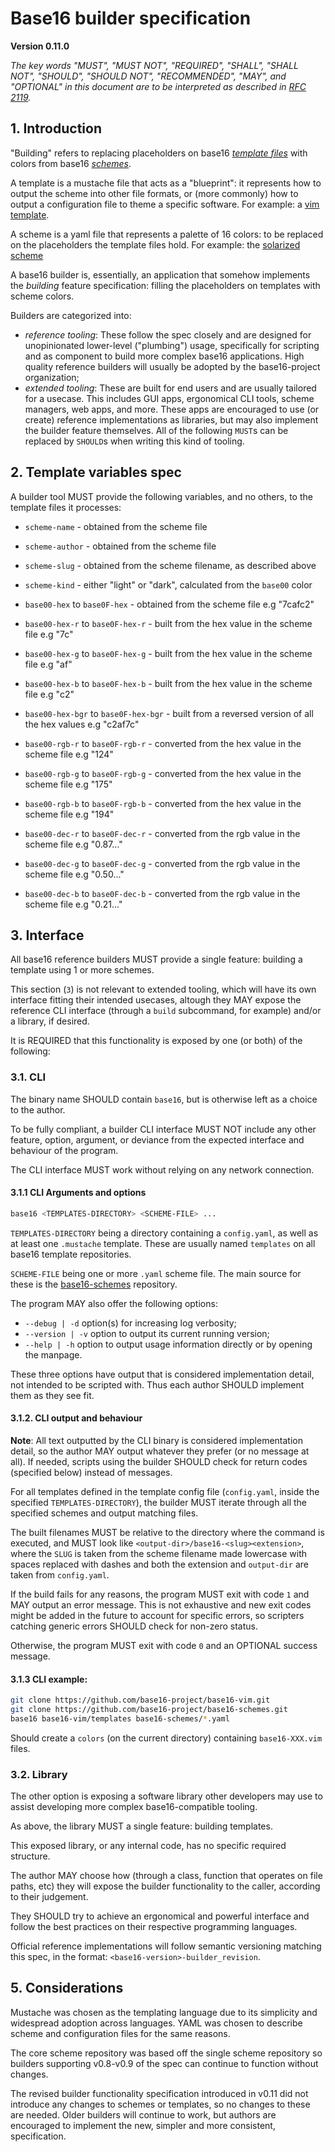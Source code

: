 # Base16 builder specification
**Version 0.11.0**

*The key words "MUST", "MUST NOT", "REQUIRED", "SHALL", "SHALL NOT", "SHOULD",
"SHOULD NOT", "RECOMMENDED",  "MAY", and "OPTIONAL" in this document are to be
interpreted as described in [RFC 2119](https://datatracker.ietf.org/doc/html/rfc2119).*

## 1. Introduction

"Building" refers to replacing placeholders on base16 _[template
files](./file.md)_ with colors from base16 _[schemes](./styling.md)_.

A template is a mustache file that acts as a "blueprint": it represents how to
output the scheme into other file formats, or (more commonly) how to output a
configuration file to theme a specific software. For example: a [vim
template](https://github.com/base16-project/base16-vim/blob/main/templates/default.mustache).

A scheme is a yaml file that represents a palette of 16 colors: to be replaced
on the placeholders the template files hold. For example: the [solarized
scheme](https://github.com/base16-project/base16-schemes/blob/main/solarized-dark.yaml)

A base16 builder is, essentially, an application that somehow implements the
_building_ feature specification: filling the placeholders on templates with
scheme colors.

Builders are categorized into:

- _reference tooling_: These follow the spec closely and are
  designed for unopinionated lower-level ("plumbing") usage, specifically for
  scripting and as component to build more complex base16 applications. High
  quality reference builders will usually be adopted by the base16-project
  organization;
- _extended tooling_: These are built for end users and are usually tailored
  for a usecase. This includes GUI apps, ergonomical CLI tools, scheme
  managers, web apps, and more. These apps are encouraged to use (or create)
  reference implementations as libraries, but may also implement the builder
  feature themselves. All of the following `MUST`s can be replaced by `SHOULD`s
  when writing this kind of tooling.

## 2. Template variables spec

A builder tool MUST provide the following variables, and no others, to the
template files it processes:

- `scheme-name` - obtained from the scheme file
- `scheme-author` - obtained from the scheme file
- `scheme-slug` - obtained from the scheme filename, as described above
- `scheme-kind` - either "light" or "dark", calculated from the `base00` color <!-- TODO: This is a candidate for inclusion, let me know your thoughts -->

- `base00-hex` to `base0F-hex` - obtained from the scheme file e.g "7cafc2"
- `base00-hex-r` to `base0F-hex-r` - built from the hex value in the scheme file e.g "7c"
- `base00-hex-g` to `base0F-hex-g` - built from the hex value in the scheme file e.g "af"
- `base00-hex-b` to `base0F-hex-b` - built from the hex value in the scheme file e.g "c2"
- `base00-hex-bgr` to `base0F-hex-bgr` - built from a reversed version of all the hex values e.g "c2af7c"

- `base00-rgb-r` to `base0F-rgb-r` - converted from the hex value in the scheme file e.g "124"
- `base00-rgb-g` to `base0F-rgb-g` - converted from the hex value in the scheme file e.g "175"
- `base00-rgb-b` to `base0F-rgb-b` - converted from the hex value in the scheme file e.g "194"
- `base00-dec-r` to `base0F-dec-r` - converted from the rgb value in the scheme file e.g "0.87..."
- `base00-dec-g` to `base0F-dec-g` - converted from the rgb value in the scheme file e.g "0.50..."
- `base00-dec-b` to `base0F-dec-b` - converted from the rgb value in the scheme file e.g "0.21..."

## 3. Interface

All base16 reference builders MUST provide a single feature: building a
template using 1 or more schemes.

This section (`3`) is not relevant to extended tooling, which will have its own
interface fitting their intended usecases, altough they MAY expose the
reference CLI interface (through a `build` subcommand, for example) and/or a
library, if desired.

It is REQUIRED that this functionality is exposed by one (or both) of the following:

### 3.1. CLI

The binary name SHOULD contain `base16`, but is otherwise left as a choice to
the author.

To be fully compliant, a builder CLI interface MUST NOT include any other
feature, option, argument, or deviance from the expected interface and
behaviour of the program.

<!-- TODO: For convenience, we make a manpage and set of tests available. All
compliant builders MUST fully conform to these two. -->

The CLI interface MUST work without relying on any network connection.

#### 3.1.1 CLI Arguments and options

```bash
base16 <TEMPLATES-DIRECTORY> <SCHEME-FILE> ...
```

`TEMPLATES-DIRECTORY` being a directory containing a `config.yaml`, as well as at
least one `.mustache` template. These are usually named `templates` on all
base16 template repositories.

`SCHEME-FILE` being one or more `.yaml` scheme file. The main source for these
is the [base16-schemes](https://github.com/base16-project/base16-schemes)
repository.

The program MAY also offer the following options:

- `--debug | -d` option(s) for increasing log verbosity;
- `--version | -v` option to output its current running version;
- `--help | -h` option to output usage information directly or by opening the
  manpage.

These three options have output that is considered implementation detail, not
intended to be scripted with. Thus each author SHOULD implement them as they
see fit.

#### 3.1.2. CLI output and behaviour

**Note**: All text outputted by the CLI binary is considered implementation
detail, so the author MAY output whatever they prefer (or no message at all).
If needed, scripts using the builder SHOULD check for return codes (specified
below) instead of messages.

For all templates defined in the template config file (`config.yaml`, inside
the specified `TEMPLATES-DIRECTORY`), the builder MUST iterate through all the
specified schemes and output matching files.

The built filenames MUST be relative to the directory where the command is
executed, and MUST look like `<output-dir>/base16-<slug><extension>`, where the
`SLUG` is taken from the scheme filename made lowercase with spaces replaced
with dashes and both the extension and `output-dir` are taken from
`config.yaml`.

If the build fails for any reasons, the program MUST exit with code `1` and MAY
output an error message. This is not exhaustive and new exit codes might be
added in the future to account for specific errors, so scripters catching
generic errors SHOULD check for non-zero status.

Otherwise, the program MUST exit with code `0` and an OPTIONAL success message.

#### 3.1.3 CLI example:

```bash
git clone https://github.com/base16-project/base16-vim.git
git clone https://github.com/base16-project/base16-schemes.git
base16 base16-vim/templates base16-schemes/*.yaml
```

Should create a `colors` (on the current directory) containing `base16-XXX.vim`
files.

### 3.2. Library

The other option is exposing a software library other developers may use to
assist developing more complex base16-compatible tooling.

As above, the library MUST a single feature: building templates.

This exposed library, or any internal code, has no specific required structure.

The author MAY choose how (through a class, function that operates on file
paths, etc) they will expose the builder functionality to the caller, according
to their judgement.

They SHOULD try to achieve an ergonomical and powerful interface and follow the
best practices on their respective programming languages.

Official reference implementations will follow semantic versioning matching
this spec, in the format: `<base16-version>-builder_revision`.

## 5. Considerations
Mustache was chosen as the templating language due to its simplicity and
widespread adoption across languages. YAML was chosen to describe scheme and
configuration files for the same reasons.

The core scheme repository was based off the single scheme repository so
builders supporting v0.8-v0.9 of the spec can continue to function without
changes.

The revised builder functionality specification introduced in v0.11 did not
introduce any changes to schemes or templates, so no changes to these are
needed. Older builders will continue to work, but authors are encouraged to
implement the new, simpler and more consistent, specification.
